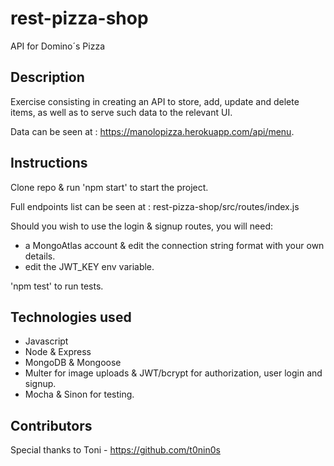 # rest-pizza-shop
API for Domino´s Pizza

## Description

Exercise consisting in creating an API to store, add, update and delete items, as well as to serve such data to the relevant UI. 

Data can be seen at : https://manolopizza.herokuapp.com/api/menu.

## Instructions

Clone repo & run 'npm start' to start the project.

Full endpoints list can be seen at : rest-pizza-shop/src/routes/index.js

Should you wish to use the login & signup routes, you will need: 
- a MongoAtlas account & edit the connection string format with your own details.
- edit the JWT_KEY env variable.

'npm test' to run tests.

## Technologies used

- Javascript
- Node & Express
- MongoDB & Mongoose
- Multer for image uploads & JWT/bcrypt for authorization, user login and signup.
- Mocha & Sinon for testing.

## Contributors

Special thanks to Toni - https://github.com/t0nin0s
